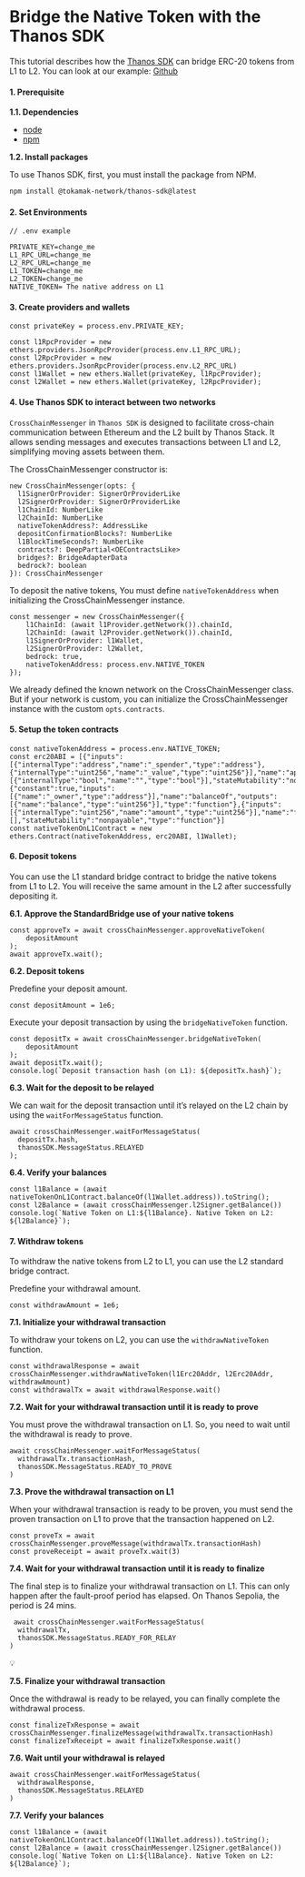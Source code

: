 # Bridge the Native Token with the Thanos SDK

This tutorial describes how the [Thanos SDK](https://www.npmjs.com/package/@tokamak-network/thanos-sdk) can bridge ERC-20 tokens from L1 to L2. You can look at our example: [Github](https://github.com/tokamak-network/tokamak-thanos-tutorial/tree/main/cross-dom-bridge-native-token)

#### 1. Prerequisite

**1.1. Dependencies**

* [node](https://nodejs.org/en)
* [npm](https://www.npmjs.com/)

**1.2. Install packages**

To use Thanos SDK, first, you must install the package from NPM.

```bash
npm install @tokamak-network/thanos-sdk@latest
```

#### 2. Set Environments

```tsx
// .env example

PRIVATE_KEY=change_me
L1_RPC_URL=change_me
L2_RPC_URL=change_me
L1_TOKEN=change_me
L2_TOKEN=change_me
NATIVE_TOKEN= The native address on L1
```

#### 3. Create providers and wallets

```tsx
const privateKey = process.env.PRIVATE_KEY;

const l1RpcProvider = new ethers.providers.JsonRpcProvider(process.env.L1_RPC_URL);
const l2RpcProvider = new ethers.providers.JsonRpcProvider(process.env.L2_RPC_URL)
const l1Wallet = new ethers.Wallet(privateKey, l1RpcProvider);
const l2Wallet = new ethers.Wallet(privateKey, l2RpcProvider);
```

#### 4. Use Thanos SDK to interact between two networks

`CrossChainMessenger` in `Thanos SDK` is designed to facilitate cross-chain communication between Ethereum and the L2 built by Thanos Stack. It allows sending messages and executes transactions between L1 and L2, simplifying moving assets between them.

The CrossChainMessenger constructor is:

```tsx
new CrossChainMessenger(opts: {
  l1SignerOrProvider: SignerOrProviderLike
  l2SignerOrProvider: SignerOrProviderLike
  l1ChainId: NumberLike
  l2ChainId: NumberLike
  nativeTokenAddress?: AddressLike
  depositConfirmationBlocks?: NumberLike
  l1BlockTimeSeconds?: NumberLike
  contracts?: DeepPartial<OEContractsLike>
  bridges?: BridgeAdapterData
  bedrock?: boolean
}): CrossChainMessenger
```

To deposit the native tokens, You must define `nativeTokenAddress` when initializing the CrossChainMessenger instance.

```tsx
const messenger = new CrossChainMessenger({
    l1ChainId: (await l1Provider.getNetwork()).chainId,
    l2ChainId: (await l2Provider.getNetwork()).chainId,
    l1SignerOrProvider: l1Wallet,
    l2SignerOrProvider: l2Wallet,
    bedrock: true,
    nativeTokenAddress: process.env.NATIVE_TOKEN
});
```

We already defined the known network on the CrossChainMessenger class. But if your network is custom, you can initialize the CrossChainMessenger instance with the custom `opts.contracts`.

#### **5. Setup the token contracts**

```tsx
const nativeTokenAddress = process.env.NATIVE_TOKEN;
const erc20ABI = [{"inputs":[{"internalType":"address","name":"_spender","type":"address"},{"internalType":"uint256","name":"_value","type":"uint256"}],"name":"approve","outputs":[{"internalType":"bool","name":"","type":"bool"}],"stateMutability":"nonpayable","type":"function"},{"constant":true,"inputs":[{"name":"_owner","type":"address"}],"name":"balanceOf","outputs":[{"name":"balance","type":"uint256"}],"type":"function"},{"inputs":[{"internalType":"uint256","name":"amount","type":"uint256"}],"name":"faucet","outputs":[],"stateMutability":"nonpayable","type":"function"}]
const nativeTokenOnL1Contract = new ethers.Contract(nativeTokenAddress, erc20ABI, l1Wallet);
```

#### **6. Deposit tokens**

You can use the L1 standard bridge contract to bridge the native tokens from L1 to L2. You will receive the same amount in the L2 after successfully depositing it.

**6.1. Approve the StandardBridge use of your native tokens**

```tsx
const approveTx = await crossChainMessenger.approveNativeToken(
    depositAmount
);
await approveTx.wait();
```

**6.2. Deposit tokens**

Predefine your deposit amount.

```tsx
const depositAmount = 1e6;
```

Execute your deposit transaction by using the `bridgeNativeToken` function.

```tsx
const depositTx = await crossChainMessenger.bridgeNativeToken(
    depositAmount
);
await depositTx.wait();
console.log(`Deposit transaction hash (on L1): ${depositTx.hash}`);
```

**6.3. Wait for the deposit to be relayed**

We can wait for the deposit transaction until it’s relayed on the L2 chain by using the `waitForMessageStatus` function.

```tsx
await crossChainMessenger.waitForMessageStatus(
  depositTx.hash,
  thanosSDK.MessageStatus.RELAYED
);
```

**6.4. Verify your balances**

```tsx
const l1Balance = (await nativeTokenOnL1Contract.balanceOf(l1Wallet.address)).toString();
const l2Balance = (await crossChainMessenger.l2Signer.getBalance()) 
console.log(`Native Token on L1:${l1Balance}. Native Token on L2: ${l2Balance}`);
```

#### **7. Withdraw tokens**

To withdraw the native tokens from L2 to L1, you can use the L2 standard bridge contract.

Predefine your withdrawal amount.

```tsx
const withdrawAmount = 1e6;
```

**7.1. Initialize your withdrawal transaction**

To withdraw your tokens on L2, you can use the `withdrawNativeToken` function.

```tsx
const withdrawalResponse = await crossChainMessenger.withdrawNativeToken(l1Erc20Addr, l2Erc20Addr, withdrawAmount)
const withdrawalTx = await withdrawalResponse.wait()
```

**7.2. Wait for your withdrawal transaction until it is ready to prove**

You must prove the withdrawal transaction on L1. So, you need to wait until the withdrawal is ready to prove.

```tsx
await crossChainMessenger.waitForMessageStatus(
  withdrawalTx.transactionHash,
  thanosSDK.MessageStatus.READY_TO_PROVE
)
```

**7.3. Prove the withdrawal transaction on L1**

When your withdrawal transaction is ready to be proven, you must send the proven transaction on L1 to prove that the transaction happened on L2.

```tsx
const proveTx = await crossChainMessenger.proveMessage(withdrawalTx.transactionHash)
const proveReceipt = await proveTx.wait(3)
```

**7.4. Wait for your withdrawal transaction until it is ready to finalize**

The final step is to finalize your withdrawal transaction on L1. This can only happen after the fault-proof period has elapsed. On Thanos Sepolia, the period is 24 mins.

```tsx
 await crossChainMessenger.waitForMessageStatus(
  withdrawalTx,
  thanosSDK.MessageStatus.READY_FOR_RELAY
)
```

💡

**7.5. Finalize your withdrawal transaction**

Once the withdrawal is ready to be relayed, you can finally complete the withdrawal process.

```tsx
const finalizeTxResponse = await crossChainMessenger.finalizeMessage(withdrawalTx.transactionHash)
const finalizeTxReceipt = await finalizeTxResponse.wait()
```

**7.6. Wait until your withdrawal is relayed**

```tsx
await crossChainMessenger.waitForMessageStatus(
  withdrawalResponse,
  thanosSDK.MessageStatus.RELAYED
)
```

**7.7. Verify your balances**

```tsx
const l1Balance = (await nativeTokenOnL1Contract.balanceOf(l1Wallet.address)).toString();
const l2Balance = (await crossChainMessenger.l2Signer.getBalance()) 
console.log(`Native Token on L1:${l1Balance}. Native Token on L2: ${l2Balance}`);
```
